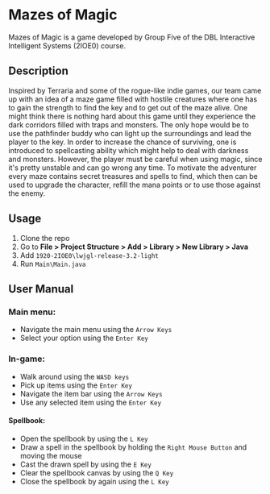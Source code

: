 # Mazes of Magic

Mazes of Magic is a game developed by Group Five of the DBL Interactive Intelligent Systems (2IOE0) course. 

## Description

Inspired by Terraria and some of the rogue-like indie games, our team came up with an idea of a maze game filled with hostile creatures where one has to gain the strength to find the key and to get out of the maze alive. One might think there is nothing hard about this game until they experience the dark corridors filled with traps and monsters. The only hope would be to use the pathfinder buddy who can light up the surroundings and lead the player to the key. In order to increase the chance of surviving, one is introduced to spellcasting ability which might help to deal with darkness and monsters. However, the player must be careful when using magic, since it's pretty unstable and can go wrong any time. To motivate the adventurer every maze contains secret treasures and spells to find, which then can be used to upgrade the character, refill the mana points or to use those against the enemy.

## Usage

1. Clone the repo
2. Go to **File > Project Structure > Add > Library > New Library > Java**
3. Add ```1920-2IOE0\lwjgl-release-3.2-light```
4. Run ```Main\Main.java```

## User Manual

### Main menu:
 * Navigate the main menu using the ```Arrow Keys```
 * Select your option using the ```Enter Key```
 
### In-game:
 * Walk around using the ```WASD keys```
 * Pick up items using the ```Enter Key```
 * Navigate the item bar using the ```Arrow Keys```
 * Use any selected item using the ```Enter Key```

#### Spellbook:
 * Open the spellbook by using the ```L Key```
 * Draw a spell in the spellbook by holding the ```Right Mouse Button``` and moving the mouse
 * Cast the drawn spell by using the ```E Key```
 * Clear the spellbook canvas by using the ```Q Key```
 * Close the spellbook by again using the ```L Key```
